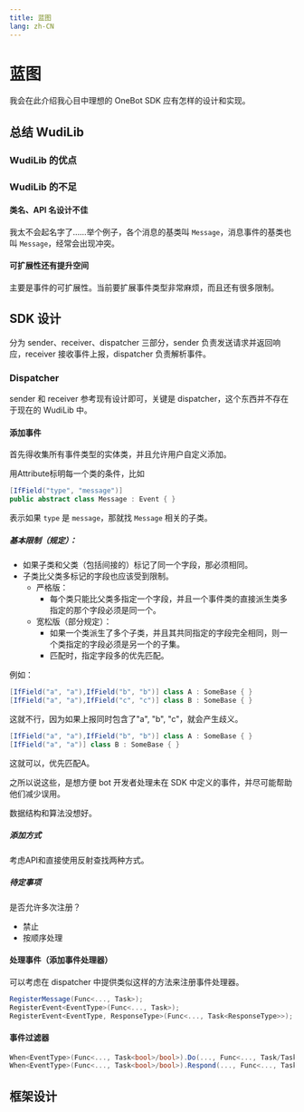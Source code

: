 ```yaml
---
title: 蓝图
lang: zh-CN
---
```

# 蓝图
我会在此介绍我心目中理想的 OneBot SDK 应有怎样的设计和实现。

## 总结 WudiLib
### WudiLib 的优点

### WudiLib 的不足
#### 类名、API 名设计不佳
我太不会起名字了……举个例子，各个消息的基类叫 `Message`，消息事件的基类也叫 `Message`，经常会出现冲突。

#### 可扩展性还有提升空间
主要是事件的可扩展性。当前要扩展事件类型非常麻烦，而且还有很多限制。

## SDK 设计
分为 sender、receiver、dispatcher 三部分，sender 负责发送请求并返回响应，receiver 接收事件上报，dispatcher 负责解析事件。

### Dispatcher
sender 和 receiver 参考现有设计即可，关键是 dispatcher，这个东西并不存在于现在的 WudiLib 中。

#### 添加事件
首先得收集所有事件类型的实体类，并且允许用户自定义添加。 

用Attribute标明每一个类的条件，比如

```c#
[IfField("type", "message")]
public abstract class Message : Event { } 
```

表示如果 `type` 是 `message`，那就找 `Message` 相关的子类。 

##### 基本限制（规定）： 
- 如果子类和父类（包括间接的）标记了同一个字段，那必须相同。
- 子类比父类多标记的字段也应该受到限制。
    - 严格版：
        - 每个类只能比父类多指定一个字段，并且一个事件类的直接派生类多指定的那个字段必须是同一个。
    - 宽松版（部分规定）：
        - 如果一个类派生了多个子类，并且其共同指定的字段完全相同，则一个类指定的字段必须是另一个的子集。 
        - 匹配时，指定字段多的优先匹配。 

例如： 

```c#
[IfField("a", "a"),IfField("b", "b")] class A : SomeBase { } 
[IfField("a", "a"),IfField("c", "c")] class B : SomeBase { } 
```

这就不行，因为如果上报同时包含了"a", "b", "c"，就会产生歧义。 

```c#
[IfField("a", "a"),IfField("b", "b")] class A : SomeBase { } 
[IfField("a", "a")] class B : SomeBase { } 
```

这就可以，优先匹配A。 

之所以说这些，是想方便 bot 开发者处理未在 SDK 中定义的事件，并尽可能帮助他们减少误用。

数据结构和算法没想好。 

##### 添加方式
考虑API和直接使用反射查找两种方式。 

##### 待定事项
是否允许多次注册？

- 禁止
- 按顺序处理

#### 处理事件（添加事件处理器）
可以考虑在 dispatcher 中提供类似这样的方法来注册事件处理器。

```c#
RegisterMessage(Func<..., Task>);
RegisterEvent<EventType>(Func<..., Task>);
RegisterEvent<EventType, ResponseType>(Func<..., Task<ResponseType>>);
```

#### 事件过滤器
```c#
When<EventType>(Func<..., Task<bool>/bool>).Do(..., Func<..., Task/Task<ResponseType>>);
When<EventType>(Func<..., Task<bool>/bool>).Respond(..., Func<..., Task<ResponseType>>);
```

## 框架设计
